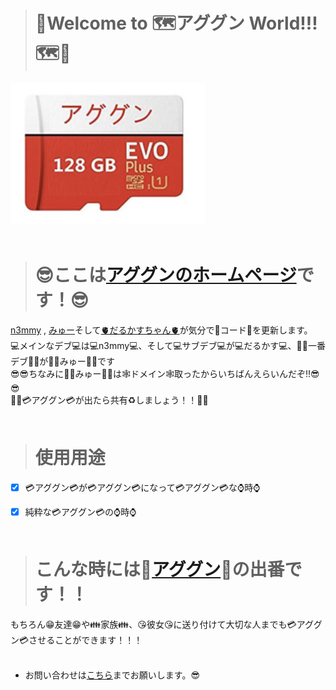 > # 👋Welcome to 🗺️アググン World!!!🗺️👋<br>
![AGUGUN](/public/aguguncard.png)<br><br>

> # 😎ここは[アググンのホームページ](https://アググン.jp/)です！😎<br>
[n3mmy](https://github.com/n3mmy) , [みゅー](https://github.com/my3u)そして[🫀だるかすちゃん🫀](https://github.com/darui3018823)が気分で📓コード📓を更新します。<br>
💻メインなデブ💻は💻n3mmy💻、そして💻サブデブ💻が💻だるかす💻、🍔🍿一番デブ🍿🍔が🍔🍿みゅー🍿🍔です<br>
😎😎ちなみに🍔🍿みゅー🍿🍔は🕸️ドメイン🕸️取ったからいちばんえらいんだぞ‼️😎😎<br>
🎉🎉💳アググン💳が出たら共有♻️しましょう！！🎉🎉<br><br>


> # 使用用途
- [x] 💳アググン💳が💳アググン💳になって💳アググン💳な⌚時⌚<br>
- [x] 純粋な💳アググン💳の⌚時⌚<br><br>


> # こんな時には🗾[アググン](https://xn--cck2aa2y.jp)🗾の出番です！！

もちろん😁友達😁や👪家族👪、😘彼女😘に送り付けて大切な人までも💳アググン💳させることができます！！！<br><br>


* お問い合わせは[こちら](<mailto:support@xn--cck2aa2y.jp>)までお願いします。😎
